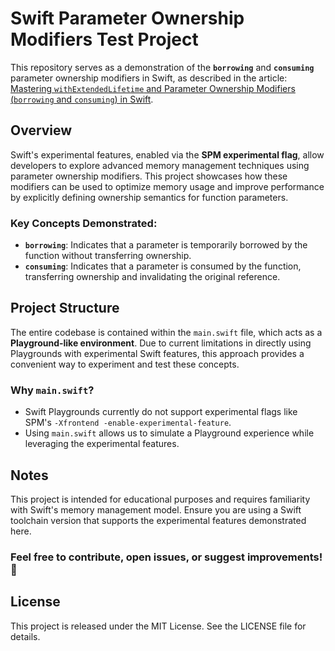 # Swift Parameter Ownership Modifiers Test Project

This repository serves as a demonstration of the **`borrowing`** and **`consuming`** parameter ownership modifiers in Swift, as described in the article: [Mastering `withExtendedLifetime` and Parameter Ownership Modifiers (`borrowing` and `consuming`) in Swift](https://example.com). 

## Overview

Swift's experimental features, enabled via the **SPM experimental flag**, allow developers to explore advanced memory management techniques using parameter ownership modifiers. This project showcases how these modifiers can be used to optimize memory usage and improve performance by explicitly defining ownership semantics for function parameters.

### Key Concepts Demonstrated:
- **`borrowing`**: Indicates that a parameter is temporarily borrowed by the function without transferring ownership.
- **`consuming`**: Indicates that a parameter is consumed by the function, transferring ownership and invalidating the original reference.

## Project Structure

The entire codebase is contained within the `main.swift` file, which acts as a **Playground-like environment**. Due to current limitations in directly using Playgrounds with experimental Swift features, this approach provides a convenient way to experiment and test these concepts.

### Why `main.swift`?
- Swift Playgrounds currently do not support experimental flags like SPM's `-Xfrontend -enable-experimental-feature`.
- Using `main.swift` allows us to simulate a Playground experience while leveraging the experimental features.

## Notes
This project is intended for educational purposes and requires familiarity with Swift's memory management model.
Ensure you are using a Swift toolchain version that supports the experimental features demonstrated here.

### Feel free to contribute, open issues, or suggest improvements! 🚀

## License

This project is released under the MIT License. See the LICENSE file for details.


